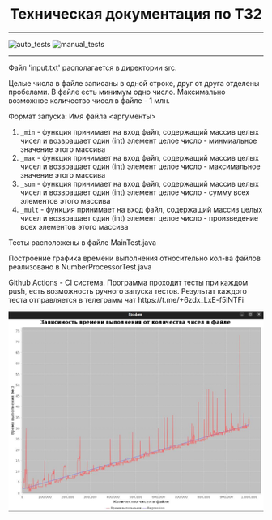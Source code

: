 <h1 align="center"> Техническая документация по ТЗ2 </h1>
<hr>

![auto_tests](https://github.com/bogdan-khabibulin/tz2/actions/workflows/auto_tests.yml/badge.svg)
![manual_tests](https://github.com/bogdan-khabibulin/tz2/actions/workflows/manual_tests.yml/badge.svg)
<hr>
        <p> Файл 'input.txt' располагается в директории src. </p>
        <p> Целые числа в файле записаны в одной строке, друг от друга отделены пробелами. 
            В файле есть минимум одно число. Максимально возможное количество чисел в файле - 1 млн. </p>

Формат запуска: Имя файла <аргументы>

1. `_min` - функция принимает на вход файл, содержащий массив целых чисел и возвращает один (int) элемент целое число - минмиальное значение этого массива
2. `_max` - функция принимает на вход файл, содержащий массив целых чисел и возвращает один (int) элемент целое число -  максимальное значение этого массива
3. `_sum` - функция принимает на вход файл, содержащий массив целых чисел и возвращает один (int) элемент целое число -  сумму всех элементов этого массива 
4. `_mult` - функция принимает на вход файл, содержащий массив целых чисел и возвращает один (int) элемент целое число -  произведение всех элементов этого массива

<p>Тесты расположены в файле MainTest.java</p>
<p>Построение графика времени выполнения относительно кол-ва файлов реализовано в NumberProcessorTest.java</p>

<p>Github Actions - CI система. Программа проходит тесты при каждом push, есть возможность
ручного запуска тестов. Результат каждого теста отправляется в телеграмм чат https://t.me/+6zdx_LxE-f5lNTFi</p>

![](image.jpg)
